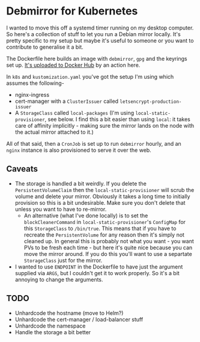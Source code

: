 # Debmirror for Kubernetes

I wanted to move this off a systemd timer running on my desktop computer. So
here's a collection of stuff to let you run a Debian mirror locally. It's pretty
specific to my setup but maybe it's useful to someone or you want to contribute
to generalise it a bit.

The Dockerfile here builds an image with `debmirror`, `gpg` and the keyrings set
up. [It's uploaded to Docker
Hub](https://hub.docker.com/repository/docker/iainlane/debmirror) by an action
here.

In `k8s` and `kustomization.yaml` you've got the setup I'm using which assumes
the following-

  * nginx-ingress
  * cert-manager with a `ClusterIssuer` called `letsencrypt-production-issuer`
  * A `StorageClass` called `local-packages` (I'm using
    `local-static-provisioner`, see below. I find this a bit easier than using
    `local`: it takes care of affinity implicitly - making sure the mirror
    lands on the node with the actual mirror attached to it.)

All of that said, then a `CronJob` is set up to run `debmirror` hourly, and an
`nginx` instance is also provisioned to serve it over the web.

## Caveats

  * The storage is handled a bit weirdly. If you delete the
    `PersistentVolumeClaim` then the `local-static-provisioner` will scrub the
    volume and delete your mirror. Obviously it takes a long time to initially
    provision so this is a bit undesirable. Make sure you don't delete that
    unless you want to have to re-mirror.
    * An alternative (what I've done locally) is to set the
      `blockCleanerCommand` in `local-static-provisioner`'s `ConfigMap` for
      this `StorageClass` to `/bin/true`. This means that if you have to
      recreate the `PersistentVolume` for any reason then it's simply not
      cleaned up. In general this is probably not what you want - you want PVs
      to be fresh each time - but here it's quite nice because you can move the
      mirror around. If you do this you'll want to use a separtate
      `StorageClass` just for the mirror.
  * I wanted to use `ENDPOINT` in the Dockerfile to have just the argument
    supplied via `ARGS`, but I couldn't get it to work properly. So it's a bit
    annoying to change the arguments.

## TODO

  * Unhardcode the hostname (move to Helm?)
  * Unhardcode the cert-manager / load-balancer stuff
  * Unhardcode the namespace
  * Handle the storage a bit better
